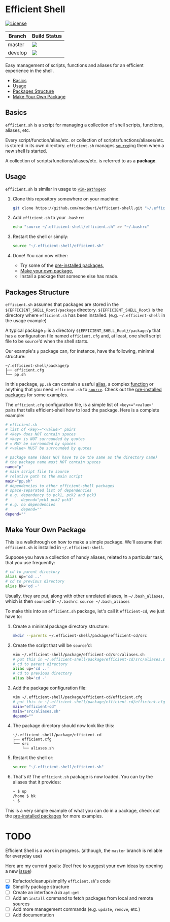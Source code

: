 # Efficient Shell

[![License](https://img.shields.io/github/license/maddouri/efficient-shell.svg?style=flat-square)](LICENSE)

| Branch | Build Status |
| ---- | ---- |
| master | [![](https://img.shields.io/travis/maddouri/efficient-shell/master.svg?style=flat-square)](https://travis-ci.org/maddouri/efficient-shell) |
| develop | [![](https://img.shields.io/travis/maddouri/efficient-shell/develop.svg?style=flat-square)](https://travis-ci.org/maddouri/efficient-shell) |

Easy management of scripts, functions and aliases for an efficient experience in the shell.

<!-- START doctoc generated TOC please keep comment here to allow auto update -->
<!-- DON'T EDIT THIS SECTION, INSTEAD RE-RUN doctoc TO UPDATE -->


- [Basics](#basics)
- [Usage](#usage)
- [Packages Structure](#packages-structure)
- [Make Your Own Package](#make-your-own-package)

<!-- END doctoc generated TOC please keep comment here to allow auto update -->

## Basics

`efficient.sh` is a script for managing a collection of shell scripts, functions, aliases, etc.

Every script/function/alias/etc. or collection of scripts/functions/aliases/etc. is stored in its own directory. `efficient.sh` manages [`source`](http://www.tldp.org/HOWTO/Bash-Prompt-HOWTO/x237.html)ing them when a new shell is started.

A collection of scripts/functions/aliases/etc. is referred to as a **package**.

## Usage

`efficient.sh` is similar in usage to [`vim-pathogen`](https://github.com/tpope/vim-pathogen):

1. Clone this repository somewhere on your machine:

    ```sh
    git clone https://github.com/maddouri/efficient-shell.git "~/.efficient-shell"
    ```

2. Add `efficient.sh` to your `.bashrc`:

    ```sh
    echo "source ~/.efficient-shell/efficient.sh" >> "~/.bashrc"
    ```

3. Restart the shell or simply:

    ```sh
    source "~/.efficient-shell/efficient.sh"
    ```

4. Done! You can now either:
    * Try some of the [pre-installed packages](package),
    * [Make your own package](#make-your-own-package),
    * Install a package that someone else has made.

## Packages Structure

`efficient.sh` assumes that packages are stored in the `${EFFICIENT_SHELL_Root}/package` directory.
`${EFFICIENT_SHELL_Root}` is the directory where `efficient.sh` has been installed.
(e.g. `~/.efficient-shell` in the usage example)

A typical package `p` is a directory `${EFFICIENT_SHELL_Root}/package/p` that has a configuration file named `efficient.cfg` and, at least, one shell script file to be `source`'d when the shell starts.

Our example's `p` package can, for instance, have the following, minimal structure:

```
~/.efficient-shell/package/p
├── efficient.cfg
└── pp.sh
```

In this package, `pp.sh` can contain a useful [alias](http://tldp.org/LDP/abs/html/aliases.html), a complex [function](http://tldp.org/LDP/abs/html/functions.html) or anything that you need `efficient.sh` to [`source`](http://www.tldp.org/HOWTO/Bash-Prompt-HOWTO/x237.html).  Check out the [pre-installed packages](package) for some examples.

The `efficient.cfg` configuration file, is a simple list of `<key>="<value>"` pairs that tells efficient-shell how to load the package. Here is a complete example:

```sh
# efficient.sh
# list of <key>="<value>" pairs
# <key> does NOT contain spaces
# <key> is NOT surrounded by quotes
# = MAY be surrounded by spaces
# <value> MUST be surrounded by quotes

# package name (does NOT have to be the same as the directory name)
# the package name must NOT contain spaces
name="p"
# main script file to source
# relative path to the main script
main="pp.sh"
# dependencies to other efficient-shell packages
# space-separated list of dependencies
# e.g. dependency to pck1, pck2 and pck3
#      depend="pck1 pck2 pck3"
# e.g. no dependencies
#      depend=""
depend=""

```

<a name="make-your-own-package"></a>
## Make Your Own Package

This is a walkthrough on how to make a simple package. We'll assume that `efficient.sh` is installed in `~/.efficient-shell`.

Suppose you have a collection of handy aliases, related to a particular task, that you use frequently:
```sh
# cd to parent directory
alias up='cd ..'
# cd to previous directory
alias bk='cd -'
```

Usually, they are put, along with other unrelated aliases, in `~/.bash_aliases`, which is then `source`d in `~/.bashrc`: `source ~/.bash_aliases`

To make this into an `efficient.sh` package, let's call it `efficient-cd`, we just have to:

1. Create a minimal package directory structure:

    ```sh
    mkdir --parents ~/.efficient-shell/package/efficient-cd/src
    ```

1. Create the script that will be `source`'d:

    ```sh
    vim ~/.efficient-shell/package/efficient-cd/src/aliases.sh
    # put this in ~/.efficient-shell/package/efficient-cd/src/aliases.sh
    # cd to parent directory
    alias up='cd ..'
    # cd to previous directory
    alias bk='cd -'
    ```

1. Add the package configuration file:

    ```sh
    vim ~/.efficient-shell/package/efficient-cd/efficient.cfg
    # put this in ~/.efficient-shell/package/efficient-cd/efficient.cfg
    main="efficient-cd"
    main="src/aliases.sh"
    depend=""
    ```

1. The package directory should now look like this:

    ```
    ~/.efficient-shell/package/efficient-cd
    ├── efficient.cfg
    └── src
        └── aliases.sh
    ```

1. Restart the shell or:

    ```sh
    source "~/.efficient-shell/efficient.sh"
    ```

1. That's it! The `efficient.sh` package is now loaded. You can try the aliases that it provides:

    ```sh
    ~ $ up
    /home $ bk
    ~ $
    ```

This is a very simple example of what you can do in a package, check out the [pre-installed packages](package) for more examples.

# TODO

Efficient Shell is a work in progress. (although, the `master` branch is reliable for everyday use)

Here are my current goals: (feel free to suggest your own ideas by opening a new [issue](https://github.com/maddouri/efficient-shell/issues))

* [ ] Refactor/cleanup/simplify `efficient.sh`'s code
* [x] Simplify package structure
* [ ] Create an interface _à la_ `apt-get`
* [ ] Add an `install` command to fetch packages from local and remote sources
* [ ] Add more management commands (e.g. `update`, `remove`, etc.)
* [ ] Add documentation
